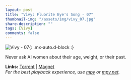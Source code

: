 ```yaml
---
layout: post
title: "Vivy: Fluorite Eye's Song - 07"
thumbnail-img: "/assets/img/vivy_07.jpg"
share-description: ""
tags: [Vivy]
comments: false
---
```


![Vivy - 07](/assets/img/vivy_07.jpg){: .mx-auto.d-block :}

Never ask AI women about their age, weight, or their past.
<!-- excerpt-end -->

**Links:** [Torrent](https://nyaa.si/view/1388121) | [Magnet](magnet:?xt=urn:btih:5e09374ffbeca127fe2b8ad45841bda67275ac92&dn=%5BYameteTomete%5D%20Vivy%20-%20Fluorite%20Eye%27s%20Song%20-%2007%20%5B899F8D23%5D.mkv&tr=http%3A%2F%2Fnyaa.tracker.wf%3A7777%2Fannounce&tr=udp%3A%2F%2Fopen.stealth.si%3A80%2Fannounce&tr=udp%3A%2F%2Ftracker.opentrackr.org%3A1337%2Fannounce&tr=udp%3A%2F%2Fexodus.desync.com%3A6969%2Fannounce&tr=udp%3A%2F%2Ftracker.torrent.eu.org%3A451%2Fannounce) <br>
*For the best playback experience, use [mpv](https://mpv.io/) or [mpv.net](https://mpv-net.github.io/mpv.net-web-site/).*
